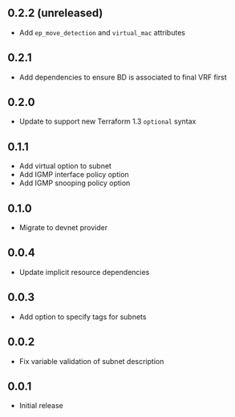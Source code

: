## 0.2.2 (unreleased)

- Add `ep_move_detection` and `virtual_mac` attributes

## 0.2.1

- Add dependencies to ensure BD is associated to final VRF first

## 0.2.0

- Update to support new Terraform 1.3 `optional` syntax

## 0.1.1

- Add virtual option to subnet
- Add IGMP interface policy option
- Add IGMP snooping policy option

## 0.1.0

- Migrate to devnet provider

## 0.0.4

- Update implicit resource dependencies

## 0.0.3

- Add option to specify tags for subnets

## 0.0.2

- Fix variable validation of subnet description

## 0.0.1

- Initial release
